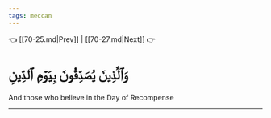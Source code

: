 ```yaml
---
tags: meccan
---
```


👈 [[70-25.md|Prev]] | [[70-27.md|Next]] 👉

# وَٱلَّذِينَ يُصَدِّقُونَ بِيَوۡمِ ٱلدِّينِ

And those who believe in the Day of Recompense

---

